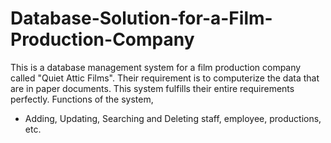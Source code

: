 # Database-Solution-for-a-Film-Production-Company
This is a database management system for a film production company called "Quiet Attic Films". Their requirement is to computerize the data that are in paper documents. This system fulfills their entire requirements perfectly. Functions of the system,
  - Adding, Updating, Searching and Deleting staff, employee, productions, etc.
